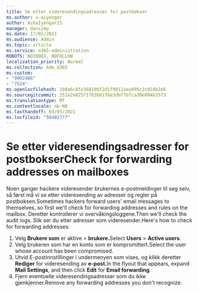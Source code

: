 ```yaml
---
title: Se etter videresendingsadresser for postbokser
ms.author: v-aiyengar
author: AshaIyengar21
manager: dansimp
ms.date: 17/02/2021
ms.audience: Admin
ms.topic: article
ms.service: o365-administration
ROBOTS: NOINDEX, NOFOLLOW
localization_priority: Normal
ms.collection: Adm_O365
ms.custom:
- "9002486"
- "7524"
ms.openlocfilehash: 1b0a6c8fe368196f2d1f9811aea895c2c024b2e6
ms.sourcegitcommit: 251e2e82571fb3bb1fbe3dbf7bfca30e004b3373
ms.translationtype: MT
ms.contentlocale: nb-NO
ms.lasthandoff: 03/05/2021
ms.locfileid: "50482777"
---
```

# <a name="check-for-forwarding-addresses-on-mailboxes"></a><span data-ttu-id="30ede-102">Se etter videresendingsadresser for postbokser</span><span class="sxs-lookup"><span data-stu-id="30ede-102">Check for forwarding addresses on mailboxes</span></span>

<span data-ttu-id="30ede-103">Noen ganger hackere videresender brukernes e-postmeldinger til seg selv, så først må vi se etter videresending av adresser og regler på postboksen.</span><span class="sxs-lookup"><span data-stu-id="30ede-103">Sometimes hackers forward users' email messages to themselves, so first we'll check for forwarding addresses and rules on the mailbox.</span></span> <span data-ttu-id="30ede-104">Deretter kontrollerer vi overvåkingsloggene.</span><span class="sxs-lookup"><span data-stu-id="30ede-104">Then we'll check the audit logs.</span></span> <span data-ttu-id="30ede-105">Slik ser du etter adresser som videresender:</span><span class="sxs-lookup"><span data-stu-id="30ede-105">Here's how to check for forwarding addresses:</span></span>

1. <span data-ttu-id="30ede-106">Velg **Brukere som** er aktive  >  **brukere.**</span><span class="sxs-lookup"><span data-stu-id="30ede-106">Select **Users** > **Active users**.</span></span>
1. <span data-ttu-id="30ede-107">Velg brukeren som har en konto som er kompromittert.</span><span class="sxs-lookup"><span data-stu-id="30ede-107">Select the user whose account has been compromised.</span></span>
1. <span data-ttu-id="30ede-108">Utvid E-postinnstillinger i undermenyen som vises, og klikk deretter **Rediger** for videresending av **e-post.**</span><span class="sxs-lookup"><span data-stu-id="30ede-108">In the flyout that appears, expand **Mail Settings**, and then click **Edit** for **Email forwarding**.</span></span>
1. <span data-ttu-id="30ede-109">Fjern eventuelle videresendingsadresser som du ikke gjenkjenner.</span><span class="sxs-lookup"><span data-stu-id="30ede-109">Remove any forwarding addresses you don't recognize.</span></span>